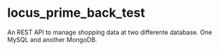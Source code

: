 # locus_prime_back_test
An REST API to manage shopping data at two differente database. One MySQL and another MongoDB.
